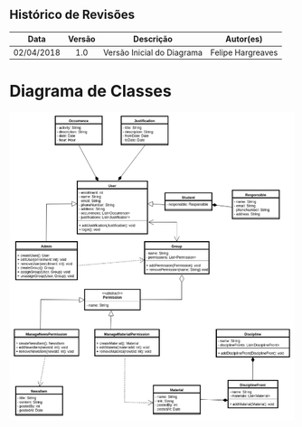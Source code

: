 ## Histórico de Revisões
| Data     | Versão | Descrição                  | Autor(es)         |
|:--------:|:------:|:--------------------------:|:-----------------:|
|02/04/2018| 1.0    | Versão Inicial do Diagrama | Felipe Hargreaves |

# Diagrama de Classes

![Diagrama de Classes](../img/Classes/class_diagram.png)